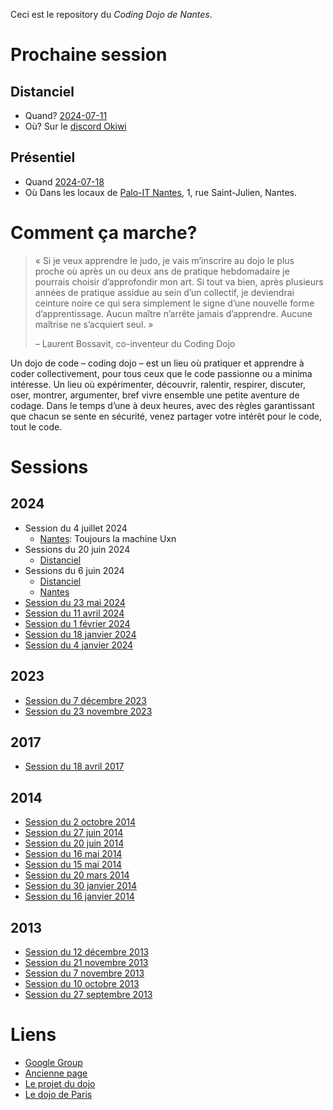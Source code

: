 Ceci est le repository du *Coding Dojo de Nantes*.

# Prochaine session

## Distanciel

* Quand? [2024-07-11](2024-07-11)
* Où? Sur le [discord Okiwi](https://discord.gg/Hhrm4Avu)

## Présentiel

* Quand [2024-07-18](2024-07-18)
* Où Dans les locaux de [Palo-IT Nantes](https://maps.app.goo.gl/e5bhRA3fTNcGzdsa8), 1, rue Saint-Julien, Nantes.

# Comment ça marche?

> « Si je veux apprendre le judo, je vais m’inscrire au dojo le plus proche où
> après un ou deux ans de pratique hebdomadaire je pourrais choisir
> d’approfondir mon art. Si tout va bien, après plusieurs années de pratique
> assidue au sein d’un collectif, je deviendrai ceinture noire ce qui sera
> simplement le signe d’une nouvelle forme d’apprentissage. Aucun maître
> n’arrête jamais d’apprendre. Aucune maîtrise ne s’acquiert seul. »
>
> – Laurent Bossavit, co-inventeur du Coding Dojo

Un dojo de code – coding dojo – est un lieu où pratiquer et apprendre à coder collectivement, pour tous ceux que le code passionne ou a minima intéresse. Un lieu où expérimenter, découvrir, ralentir, respirer, discuter, oser, montrer, argumenter, bref vivre ensemble une petite aventure de codage. Dans le temps d’une à deux heures, avec des règles garantissant que chacun se sente en sécurité, venez partager votre intérêt pour le code, tout le code.

# Sessions

## 2024

* Session du 4 juillet 2024
  * [Nantes](2024-06-06-Nantes): Toujours la machine Uxn
* Sessions du 20 juin 2024
  * [Distanciel](2024-05-23)
* Sessions du 6 juin 2024
  * [Distanciel](2024-05-23)
  * [Nantes](2024-06-06-Nantes)
* [Session du 23 mai 2024](2024-05-23)
* [Session du 11 avril 2024](2024-04-11)
* [Session du 1 février 2024](2024-02-01)
* [Session du 18 janvier 2024](2024-01-18)
* [Session du 4 janvier 2024](2023-01-04)

## 2023

* [Session du 7 décembre 2023](2023/2023-12-07)
* [Session du 23 novembre 2023](2023/2023-11-23)

## 2017

* [Session du 18 avril 2017](2017/2017-04-18)

## 2014

* [Session du 2 octobre 2014](2014/2014-10-02)
* [Session du 27 juin 2014](2014/2014-06-27)
* [Session du 20 juin 2014](2014/2014-06-20)
* [Session du 16 mai 2014](2014/2014-05-16)
* [Session du 15 mai 2014](2014/2014-05-15)
* [Session du 20 mars 2014](2014/2014-03-20)
* [Session du 30 janvier 2014](2014/2014-01-30)
* [Session du 16 janvier 2014](2014/2014-01-16)

## 2013

* [Session du 12 décembre 2013](2013/2013-12-12)
* [Session du 21 novembre 2013](2013/2013-11-21)
* [Session du 7 novembre 2013](2013/2013-11-07)
* [Session du 10 octobre 2013](2013/2013-10-10)
* [Session du 27 septembre 2013](2013/2013-09-27-tennis)

# Liens

* [Google Group](https://groups.google.com/forum/#!forum/nantescodingdojo)
* [Ancienne page](https://sites.google.com/site/nantescodingdojo/home)
* [Le projet du dojo](http://www.codingdojo.org/)
* [Le dojo de Paris](http://wiki.agile-france.org/cgi-bin/wiki.pl?DojoDeveloppement)
